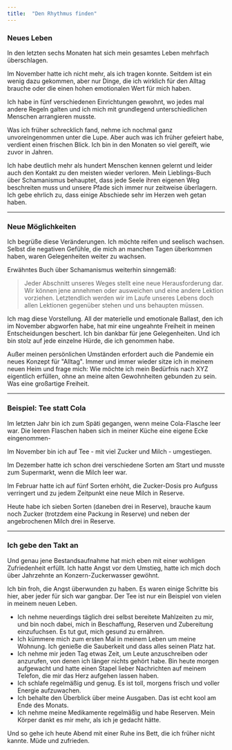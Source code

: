 ```yaml
---
title:  "Den Rhythmus finden"
---
```


### Neues Leben

In den letzten sechs Monaten hat sich mein gesamtes Leben mehrfach überschlagen.

Im November hatte ich nicht mehr, als ich tragen konnte. Seitdem ist ein wenig dazu gekommen, aber nur Dinge, die ich wirklich für den Alltag brauche oder die einen hohen emotionalen Wert für mich haben.

Ich habe in fünf verschiedenen Einrichtungen gewohnt, wo jedes mal andere Regeln galten und ich mich mit grundlegend unterschiedlichen Menschen arrangieren musste.

Was ich früher schrecklich fand, nehme ich nochmal ganz unvoreingenommen unter die Lupe. Aber auch was ich früher gefeiert habe, verdient einen frischen Blick. Ich bin in den Monaten so viel gereift, wie zuvor in Jahren.

Ich habe deutlich mehr als hundert Menschen kennen gelernt und leider auch den Kontakt zu den meisten wieder verloren. Mein Lieblings-Buch über Schamanismus behauptet, dass jede Seele ihren eigenen Weg beschreiten muss und unsere Pfade sich immer nur zeitweise überlagern. Ich gebe ehrlich zu, dass einige Abschiede sehr im Herzen weh getan haben.

* * *

### Neue Möglichkeiten

Ich begrüße diese Veränderungen. Ich möchte reifen und seelisch wachsen. Selbst die negativen Gefühle, die mich an manchen Tagen überkommen haben, waren Gelegenheiten weiter zu wachsen.

Erwähntes Buch über Schamanismus weiterhin sinngemäß:

> Jeder Abschnitt unseres Weges stellt eine neue Herausforderung dar. Wir können jene annehmen oder ausweichen und eine andere Lektion vorziehen. Letztendlich werden wir im Laufe unseres Lebens doch allen Lektionen gegenüber stehen und uns behaupten müssen.

Ich mag diese Vorstellung. All der materielle und emotionale Ballast, den ich im November abgworfen habe, hat mir eine ungeahnte Freiheit in meinen Entscheidungen beschert. Ich bin dankbar für jene Gelegenheiten. Und ich bin stolz auf jede einzelne Hürde, die ich genommen habe.

Außer meinen persönlichen Umständen erfordert auch die Pandemie ein neues Konzept für "Alltag". Immer und immer wieder sitze ich in meinem neuen Heim und frage mich: Wie möchte ich mein Bedürfnis nach XYZ eigentlich erfüllen, ohne an meine alten Gewohnheiten gebunden zu sein. Was eine großartige Freiheit.

* * *

### Beispiel: Tee statt Cola

Im letzten Jahr bin ich zum Späti gegangen, wenn meine Cola-Flasche leer war. Die leeren Flaschen haben sich in meiner Küche eine eigene Ecke eingenommen-

Im November bin ich auf Tee - mit viel Zucker und Milch - umgestiegen.

Im Dezember hatte ich schon drei verschiedene Sorten am Start und musste zum Supermarkt, wenn die Milch leer war.

Im Februar hatte ich auf fünf Sorten erhöht, die Zucker-Dosis pro Aufguss verringert und zu jedem Zeitpunkt eine neue Milch in Reserve.

Heute habe ich sieben Sorten (daneben drei in Reserve), brauche kaum noch Zucker (trotzdem eine Packung in Reserve) und neben der angebrochenen Milch drei in Reserve.

* * *

### Ich gebe den Takt an

Und genau jene Bestandsaufnahme hat mich eben mit einer wohligen Zufriedenheit erfüllt. Ich hatte Angst vor dem Umstieg, hatte ich mich doch über Jahrzehnte an Konzern-Zuckerwasser gewöhnt.

Ich bin froh, die Angst überwunden zu haben. Es waren einige Schritte bis hier, aber jeder für sich war gangbar. Der Tee ist nur ein Beispiel von vielen in meinem neuen Leben.

* Ich nehme neuerdings täglich drei selbst bereitete Mahlzeiten zu mir, und bin noch dabei, mich in Beschaffung, Reserven und Zubereitung einzufuchsen. Es tut gut, mich gesund zu ernähren.
* Ich kümmere mich zum ersten Mal in meinem Leben um meine Wohnung. Ich genieße die Sauberkeit und dass alles seinen Platz hat.
* Ich nehme mir jeden Tag etwas Zeit, um Leute anzuschreiben oder anzurufen, von denen ich länger nichts gehört habe. Bin heute morgen aufgewacht und hatte einen Stapel lieber Nachrichten auf meinem Telefon, die mir das Herz aufgehen lassen haben.
* Ich schlafe regelmäßig und genug. Es ist toll, morgens frisch und voller Energie aufzuwachen.
* Ich behalte den Überblick über meine Ausgaben. Das ist echt kool am Ende des Monats.
* Ich nehme meine Medikamente regelmäßig und habe Reserven. Mein Körper dankt es mir mehr, als ich je gedacht hätte.

Und so gehe ich heute Abend mit einer Ruhe ins Bett, die ich früher nicht kannte. Müde und zufrieden.







